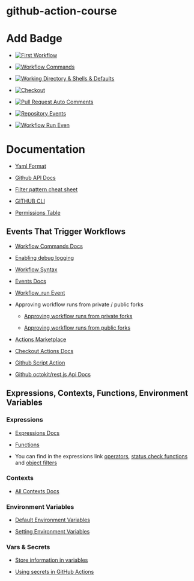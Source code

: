 # github-action-course

# Add Badge

- [![First Workflow](https://github.com/playpen-courses/github-action-course/actions/workflows/first-workflow.yml/badge.svg?branch=main)](https://github.com/playpen-courses/github-action-course/actions/workflows/first-workflow.yml)

- [![Workflow Commands](https://github.com/playpen-courses/github-action-course/actions/workflows/wf-commands.yml/badge.svg?branch=main)](https://github.com/playpen-courses/github-action-course/actions/workflows/wf-commands.yml)

- [![Working Directory & Shells & Defaults](https://github.com/playpen-courses/github-action-course/actions/workflows/working-dir-and-shells-and-defaults.yml/badge.svg?branch=main)](https://github.com/playpen-courses/github-action-course/actions/workflows/working-dir-and-shells-and-defaults.yml)

- [![Checkout](https://github.com/playpen-courses/github-action-course/actions/workflows/checkout.yml/badge.svg?branch=main)](https://github.com/playpen-courses/github-action-course/actions/workflows/checkout.yml)

- [![Pull Request Auto Comments](https://github.com/playpen-courses/github-action-course/actions/workflows/pr-auto-commit.yml/badge.svg?branch=main)](https://github.com/playpen-courses/github-action-course/actions/workflows/pr-auto-commit.yml)

- [![Repository Events](https://github.com/playpen-courses/github-action-course/actions/workflows/events.yml/badge.svg?branch=main)](https://github.com/playpen-courses/github-action-course/actions/workflows/events.yml)

- [![Workflow Run Even](https://github.com/playpen-courses/github-action-course/actions/workflows/workflow-run-event.yml/badge.svg?branch=main)](https://github.com/playpen-courses/github-action-course/actions/workflows/workflow-run-event.yml)

# Documentation

- [Yaml Format](https://learnxinyminutes.com/yaml/)

- [Github API Docs](https://docs.github.com/en/rest/actions/workflows?apiVersion=2022-11-28#create-a-workflow-dispatch-event)

- [Filter pattern cheat sheet](https://docs.github.com/en/actions/writing-workflows/workflow-syntax-for-github-actions#filter-pattern-cheat-sheet)

- [GITHUB CLI](https://cli.github.com/manual/gh_workflow_run)

- [Permissions Table](https://docs.github.com/en/actions/security-for-github-actions/security-guides/automatic-token-authentication#permissions-for-the-github_token)

## Events That Trigger Workflows

- [Workflow Commands Docs](https://docs.github.com/en/actions/writing-workflows/choosing-what-your-workflow-does/workflow-commands-for-github-actions)

- [Enabling debug logging](https://docs.github.com/en/actions/monitoring-and-troubleshooting-workflows/troubleshooting-workflows/enabling-debug-logging)

- [Workflow Syntax](https://docs.github.com/en/actions/writing-workflows/workflow-syntax-for-github-actions)

- [Events Docs](https://docs.github.com/en/actions/writing-workflows/choosing-when-your-workflow-runs/events-that-trigger-workflows)

- [Workflow_run Event](https://docs.github.com/en/actions/writing-workflows/choosing-when-your-workflow-runs/events-that-trigger-workflows#workflow_run)

- Approving workflow runs from private / public forks
    - [Approving workflow runs from private forks](https://docs.github.com/en/actions/managing-workflow-runs-and-deployments/managing-workflow-runs/approving-workflow-runs-from-private-forks)
    
    - [Approving workflow runs from public forks](https://docs.github.com/en/actions/managing-workflow-runs-and-deployments/managing-workflow-runs/approving-workflow-runs-from-public-forks)

- [Actions Marketplace](https://github.com/marketplace?type=actions)

- [Checkout Actions Docs](https://github.com/marketplace/actions/checkout)

- [Github Script Action](https://github.com/actions/github-script)

- [Github octokit/rest.js Api Docs](https://octokit.github.io/rest.js/v19/)


## Expressions, Contexts, Functions, Environment Variables

### Expressions

- [Expressions Docs](https://docs.github.com/en/actions/writing-workflows/choosing-what-your-workflow-does/evaluate-expressions-in-workflows-and-actions)

- [Functions](https://docs.github.com/en/actions/writing-workflows/choosing-what-your-workflow-does/evaluate-expressions-in-workflows-and-actions#functions)

- You can find in the expressions link [operators](https://docs.github.com/en/actions/writing-workflows/choosing-what-your-workflow-does/evaluate-expressions-in-workflows-and-actions#operators), [status check functions](https://docs.github.com/en/actions/writing-workflows/choosing-what-your-workflow-does/evaluate-expressions-in-workflows-and-actions#status-check-functions) and [object filters](https://docs.github.com/en/actions/writing-workflows/choosing-what-your-workflow-does/evaluate-expressions-in-workflows-and-actions#object-filters)

### Contexts

- [All Contexts Docs](https://docs.github.com/en/actions/writing-workflows/choosing-what-your-workflow-does/accessing-contextual-information-about-workflow-runs)

### Environment Variables

- [Default Environment Variables](https://docs.github.com/en/actions/writing-workflows/choosing-what-your-workflow-does/store-information-in-variables#default-environment-variables)

- [Setting Environment Variables](https://docs.github.com/en/actions/writing-workflows/choosing-what-your-workflow-does/workflow-commands-for-github-actions#setting-an-environment-variable)

### Vars & Secrets
- [Store information in variables](https://docs.github.com/en/actions/writing-workflows/choosing-what-your-workflow-does/store-information-in-variables)

- [Using secrets in GitHub Actions](https://docs.github.com/en/actions/security-for-github-actions/security-guides/using-secrets-in-github-actions)